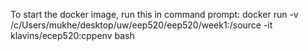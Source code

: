 To start the docker image, run this in command prompt: docker run -v /c/Users/mukhe/desktop/uw/eep520/eep520/week1:/source -it klavins/ecep520:cppenv bash
